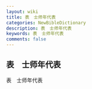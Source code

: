 ```yaml
---
layout: wiki
title: 表　士师年代表
categories: NewBibleDictionary
description: 表　士师年代表
keywords: 表　士师年代表
comments: false
---
```


## 表　士师年代表



表　士师年代表






